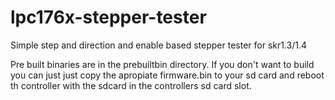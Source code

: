 # lpc176x-stepper-tester
Simple step and direction and enable based  stepper tester for skr1.3/1.4

Pre built binaries are in the prebuiltbin directory. If you don't want to build you can just just copy the apropiate firmware.bin to your sd card and reboot th controller with the sdcard in the controllers sd card slot.